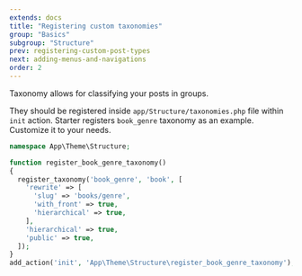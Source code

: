 ```yaml
---
extends: docs
title: "Registering custom taxonomies"
group: "Basics"
subgroup: "Structure"
prev: registering-custom-post-types
next: adding-menus-and-navigations
order: 2
---
```


Taxonomy allows for classifying your posts in groups.

They should be registered inside `app/Structure/taxonomies.php` file within `init` action. Starter registers `book_genre` taxonomy as an example. Customize it to your needs.

```php
namespace App\Theme\Structure;

function register_book_genre_taxonomy()
{
  register_taxonomy('book_genre', 'book', [
    'rewrite' => [
      'slug' => 'books/genre',
      'with_front' => true,
      'hierarchical' => true,
    ],
    'hierarchical' => true,
    'public' => true,
  ]);
}
add_action('init', 'App\Theme\Structure\register_book_genre_taxonomy');
```
